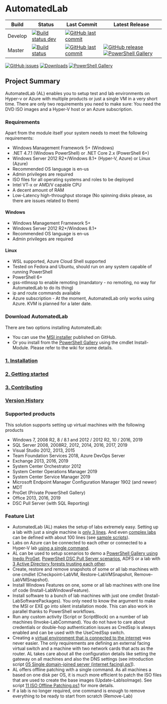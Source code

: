 # AutomatedLab

Build | Status | Last Commit | Latest Release
--- | --- | --- | ---
Develop | [![Build status dev](https://ci.appveyor.com/api/projects/status/9yynk81k3k05nasp/branch/develop?svg=true)](https://ci.appveyor.com/project/automatedlab/automatedlab) | [![GitHub last commit](https://img.shields.io/github/last-commit/AutomatedLab/AutomatedLab/develop.svg)](https://github.com/AutomatedLab/AutomatedLab/tree/develop/)
Master | [![Build status](https://ci.appveyor.com/api/projects/status/9yynk81k3k05nasp/branch/master?svg=true)](https://ci.appveyor.com/project/automatedlab/automatedlab) | [![GitHub last commit](https://img.shields.io/github/last-commit/AutomatedLab/AutomatedLab/master.svg)](https://github.com/AutomatedLab/AutomatedLab/tree/master/) | [![GitHub release](https://img.shields.io/github/release/AutomatedLab/AutomatedLab.svg)](https://github.com/AutomatedLab/AutomatedLab/releases)[![PowerShell Gallery](https://img.shields.io/powershellgallery/v/AutomatedLab.svg)](https://www.powershellgallery.com/packages/AutomatedLab/)

[![GitHub issues](https://img.shields.io/github/issues/AutomatedLab/AutomatedLab.svg)](https://github.com/AutomatedLab/AutomatedLab/issues)
[![Downloads](https://img.shields.io/github/downloads/AutomatedLab/AutomatedLab/total.svg?label=Downloads&maxAge=999)](https://github.com/AutomatedLab/AutomatedLab/releases)
[![PowerShell Gallery](https://img.shields.io/powershellgallery/dt/AutomatedLab.svg)](https://www.powershellgallery.com/packages/AutomatedLab/)

## Project Summary

AutomatedLab (AL) enables you to setup test and lab environments on Hyper-v or Azure with multiple products or just a single VM in a very short time. There are only two requirements you need to make sure: You need the DVD ISO images and a Hyper-V host or an Azure subscription.

### Requirements

Apart from the module itself your system needs to meet the following requirements:

- Windows Management Framework 5+ (Windows)
- .NET 4.7.1 (Windows PowerShell) or .NET Core 2.x (PowerShell 6+)
- Windows Server 2012 R2+/Windows 8.1+ (Hyper-V, Azure) or Linux (Azure)
- Recommended OS language is en-us
- Admin privileges are required
- ISO files for all operating systems and roles to be deployed
- Intel VT-x or AMD/V capable CPU
- A decent amount of RAM
- Low-Latency high-throughput storage (No spinning disks please, as there are issues related to them)

#### Windows

- Windows Management Framework 5+
- Windows Server 2012 R2+/Windows 8.1+
- Recommended OS language is en-us
- Admin privileges are required

#### Linux

- WSL supported, Azure Cloud Shell supported
- Tested on Fedora and Ubuntu, should run on any system capable of running PowerShell
- PowerShell 6+
- gss-ntlmssp to enable remoting (mandatory - no remoting, no way for AutomatedLab to do its thing)
- ip and route commands available
- Azure subscription - At the moment, AutomatedLab only works using Azure. KVM is planned for a later date.

### Download AutomatedLab

There are two options installing AutomatedLab:

- You can use the [MSI installer](https://github.com/AutomatedLab/AutomatedLab/releases) published on GitHub.
- Or you install from the [PowerShell Gallery](https://www.powershellgallery.com/packages/AutomatedLab/) using the cmdlet Install-Module. Please refer to the wiki for some details.

### [1. Installation](https://github.com/AutomatedLab/AutomatedLab/wiki/1.-Installation)

### [2. Getting started](https://github.com/AutomatedLab/AutomatedLab/wiki/2.-Getting-Started)

### [3. Contributing](/CONTRIBUTING.md)

### [Version History](/CHANGELOG.md)

### Supported products

This solution supports setting up virtual machines with the following products

- Windows 7, 2008 R2, 8 / 8.1 and 2012 / 2012 R2, 10 / 2016, 2019
- SQL Server 2008, 2008R2, 2012, 2014, 2016, 2017, 2019
- Visual Studio 2012, 2013, 2015
- Team Foundation Services 2018, Azure DevOps Server
- Exchange 2013, 2016, 2019
- System Center Orchestrator 2012
- System Center Operations Manager 2019
- System Center Service Manager 2019
- Microsoft Endpoint Manager Configuration Manager 1902 (and newer)
- MDT
- ProGet (Private PowerShell Gallery)
- Office 2013, 2016, 2019
- DSC Pull Server (with SQL Reporting)

### Feature List

- AutomatedLab (AL) makes the setup of labs extremely easy. Setting up a lab with just a single machine is [only 3 lines](/LabSources/SampleScripts/Introduction/01%20Single%20Win10%20Client.ps1). And even [complex labs](/LabSources/SampleScripts/HyperV/BigLab%202012R2%20EX%20SQL%20ORCH%20VS%20OFF.ps1) can be defined with about 100 lines (see [sample scripts](https://github.com/AutomatedLab/AutomatedLab/tree/master/LabSources/SampleScripts)).
- Labs on Azure can be connected to each other or connected to a Hyper-V lab [using a single command](https://github.com/AutomatedLab/AutomatedLab/wiki/Connect-on-premises-and-cloud-labs).
- AL can be used to setup scenarios to demo a [PowerShell Gallery using Inedo ProGet](/LabSources/SampleScripts/Scenarios/ProGet%20Lab%20-%20HyperV.ps1), [PowerShell DSC Pull Server scenarios](/LabSources/SampleScripts/Scenarios/DSC%20Pull%20Scenario%201%20(Pull%20Configuration).ps1), ADFS or a lab with [3 Active Directory forests trusting each other](/LabSources/SampleScripts/Scenarios/Multi-AD%20Forest%20with%20Trusts.ps1).
- Create, restore and remove snapshots of some or all lab machines with one cmdlet (Checkpoint-LabVM, Restore-LabVMSnapshot, Remove-LabVMSnapshot).
- Install Windows Features on one, some or all lab machines with one line of code (Install-LabWindowsFeature).
- Install software to a bunch of lab machines with just one cmdlet (Install-LabSoftwarePackages). You only need to know the argument to make the MSI or EXE go into silent installation mode. This can also work in parallel thanks to PowerShell workflows.
- Run any custom activity (Script or ScriptBlock) on a number of lab machines (Invoke-LabCommand). You do not have to care about credentials or double-hop authentication issues as CredSsp is always enabled and can be used with the UseCredSsp switch.
- Creating a [virtual environment that is connected to the internet](/LabSources/SampleScripts/Introduction/05%20Single%20domain-joined%20server%20(internet%20facing).ps1) was never easier. The only requirements are defining an external facing virtual switch and a machine with two network cards that acts as the router. AL takes care about all the configuration details like setting the gateway on all machines and also the DNS settings (see introduction script [05 Single domain-joined server (internet facing).ps1](/LabSources/SampleScripts/Introduction/05%20Single%20domain-joined%20server%20(internet%20facing).ps1)).
- AL offers offline patching with a single command. As all machines a based on one disk per OS, it is much more efficient to patch the ISO files that are used to create the base images (Update-LabIsoImage). See script [11 ISO Offline Patching.ps1](/LabSources/SampleScripts/Introduction/11%20ISO%20Offline%20Patching.ps1) for more details.
- If a lab is no longer required, one command is enough to remove everything to be ready to start from scratch (Remove-Lab)
